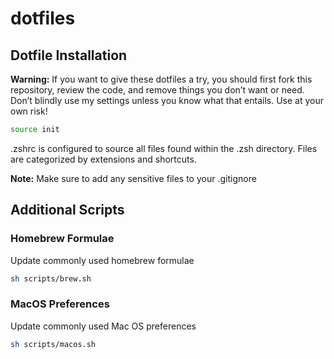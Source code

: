 # dotfiles

## Dotfile Installation

**Warning:** If you want to give these dotfiles a try, you should first fork this repository, review the code, and remove things you don’t want or need. Don’t blindly use my settings unless you know what that entails. Use at your own risk!

```bash
source init
```

.zshrc is configured to source all files found within the .zsh directory. Files are categorized by extensions and shortcuts.

**Note:** Make sure to add any sensitive files to your .gitignore

## Additional Scripts

### Homebrew Formulae

Update commonly used homebrew formulae

```bash
sh scripts/brew.sh
```

### MacOS Preferences

Update commonly used Mac OS preferences

```bash
sh scripts/macos.sh
```
